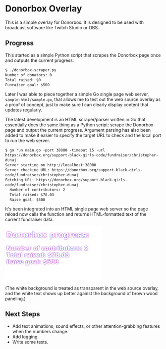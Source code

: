 # Donorbox Overlay

This is a simple overlay for Donorbox. It is designed to be used with broadcast software like Twitch Studio or OBS.

## Progress

This started as a simple Python script that scrapes the Donorbox page once and outputs the current progress.

```text
$ ./donorbox-scraper.py 
Number of donators: 0
Total raised: $0
Funraiser goal: $500
```

Later I was able to piece together a simple Go single page web server, `sample-html/sample.go`, that allows me to test out the web source overlay as a proof of concept, just to make sure I can clearly display content that updates regularly.

The latest development is an HTML scraper/parser written in Go that essentially does the same thing as a Python script: scrape the Donorbox page and output the current progress. Argument parsing has also been added to make it easier to specify the target URL to check and the local port to run the web server.

```text
$ go run main.go -port 38080 -timeout 15 -url https://donorbox.org/support-black-girls-code/fundraiser/christopher-dunaj
Server starting on http://localhost:38080
Server checking URL: https://donorbox.org/support-black-girls-code/fundraiser/christopher-dunaj
Fetching URL: https://donorbox.org/support-black-girls-code/fundraiser/christopher-dunaj
  Number of contributors: 2
  Total raised: $78.03
  Raise goal: $500
```

It's been integrated into an HTML single page web server so the page reload now calls the function and returns HTML-formatted text of the current fundraiser data.

![donorbox-overlay-html](donorbox-overlay-html.png "donorbox-overlay-html")

(The white background is treated as transparent in the web source overlay, and the white text shows up better against the background of brown wood paneling.)

## Next Steps

* Add text animations, sound effects, or other attention-grabbing features when the numbers change.
* Add logging.
* Write some tests.
